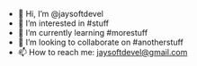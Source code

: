 - 👋 Hi, I’m @jaysoftdevel
- 👀 I’m interested in #stuff
- 🌱 I’m currently learning #morestuff
- 💞️ I’m looking to collaborate on #anotherstuff
- 📫 How to reach me: jaysoftdevel@gmail.com

<!---
jaysoftdevel/jaysoftdevel is a ✨ special ✨ repository because its `README.md` (this file) appears on your GitHub profile.
You can click the Preview link to take a look at your changes.
--->

